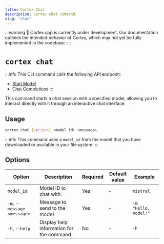 ```yaml
---
title: Cortex Chat
description: Cortex chat command.
slug: "chat"
---
```


:::warning
🚧 Cortex.cpp is currently under development. Our documentation outlines the intended behavior of Cortex, which may not yet be fully implemented in the codebase.
:::

# `cortex chat`
:::info
This CLI command calls the following API endpoint:
- [Start Model](/api-reference#tag/models/post/v1/models/{modelId}/start)
- [Chat Completions](/api-reference#tag/inference/post/v1/chat/completions)
:::

This command starts a chat session with a specified model, allowing you to interact directly with it through an interactive chat interface.

## Usage

```bash
cortex chat [options] <model_id> <message>
```
:::info
This command uses a `model_id` from the model that you have downloaded or available in your file system.
:::

## Options

| Option                        | Description                                                                                     | Required | Default value | Example                       |
| ----------------------------- | ----------------------------------------------------------------------------------------------- | -------- | ------------- | ----------------------------- |
| `model_id`                    | Model ID to chat with. | Yes       | -             | `mistral`                       |
| `-m`, `--message <message>`   | Message to send to the model                                                                     | Yes       | -             | `-m "Hello, model!"`          |
| `-h`, `--help`                | Display help information for the command.                                                         | No       | -             | `-h`                          |

<!-- | `-t`, `--thread <thread_id>`  | Thread ID. If not provided, will create new thread                                               | No       | -             | `-t 98765`                    | -->
<!-- | `-a`, `--attach`              | Attach to interactive chat session                                                               | No       | `false`       | `-a`                          |
| `-p`, `--preset <preset>`     | Apply a chat preset to the chat session                                                          | No       | -             | `-p default`                  | -->

